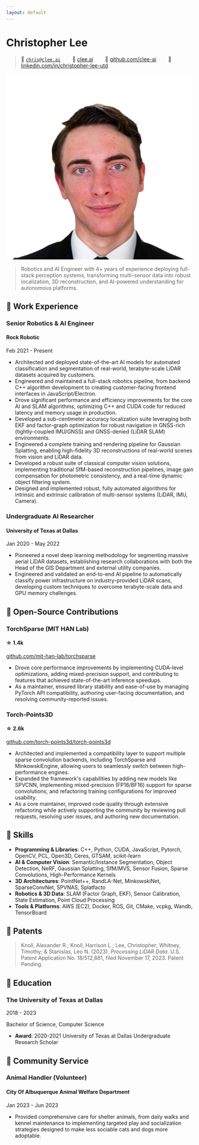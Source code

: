 ```yaml
---
layout: default
---
```


<link rel="stylesheet" href="assets/css/main.css">
<link rel="stylesheet" href="assets/css/lapis-cv-serif.css">

# Christopher Lee

> <span alt="icon">&#xe7ca;</span> <a href="mailto:chris@clee.ai">`chris@clee.ai`</a>&emsp;&emsp; <span alt="icon">&#xe69c;</span> <a href="https://clee.ai">clee.ai</a>&emsp;&emsp; <span alt="icon">&#xe600;</span> <a href="https://github.com/clee-ai">github.com/clee-ai</a>&emsp;&emsp; <span alt="icon">&#xe6b3;</span> <a href="https://www.linkedin.com/in/christopher-lee-utd/">linkedin.com/in/christopher-lee-utd</a>

<img alt="avatar" src="headshot.png" style="background-color: var(--border-color);">

> Robotics and AI Engineer with 4+ years of experience deploying full-stack perception systems, transforming multi-sensor data into robust localization, 3D reconstruction, and AI-powered understanding for autonomous platforms.

## &#xe618; Work Experience

<div alt="entry-title">
    <h3>Senior Robotics & AI Engineer</h3>
    <h4>Rock Robotic</h4>
    <p>Feb 2021 - Present</p>
</div>

- Architected and deployed state-of-the-art AI models for automated classification and segmentation of real-world, terabyte-scale LiDAR datasets acquired by customers.
- Engineered and maintained a full-stack robotics pipeline, from backend C++ algorithm development to creating customer-facing frontend interfaces in JavaScript/Electron.
- Drove significant performance and efficiency improvements for the core AI and SLAM algorithms, optimizing C++ and CUDA code for reduced latency and memory usage in production.
- Developed a sub-centimeter accuracy localization suite leveraging both EKF and factor-graph optimization for robust navigation in GNSS-rich (tightly-coupled IMU/GNSS) and GNSS-denied (LiDAR SLAM) environments.
- Engineered a complete training and rendering pipeline for Gaussian Splatting, enabling high-fidelity 3D reconstructions of real-world scenes from vision and LiDAR data.
- Developed a robust suite of classical computer vision solutions, implementing traditional SfM-based reconstruction pipelines, image gain compensation for photometric consistency, and a real-time dynamic object filtering system.
- Designed and implemented robust, fully automated algorithms for intrinsic and extrinsic calibration of multi-sensor systems (LiDAR, IMU, Camera).

<div alt="entry-title">
    <h3>Undergraduate AI Researcher</h3>
    <h4>University of Texas at Dallas</h4>
    <p>Jan 2020 - May 2022</p>
</div>

- Pioneered a novel deep learning methodology for segmenting massive aerial LiDAR datasets, establishing research collaborations with both the Head of the GIS Department and external utility companies.
- Engineered and validated an end-to-end AI pipeline to automatically classify power infrastructure on industry-provided LiDAR scans, developing custom techniques to overcome terabyte-scale data and GPU memory challenges.

## &#xe635; Open-Source Contributions

<div alt="entry-title">
    <h3>TorchSparse (MIT HAN Lab)</h3>
    <h4>☆ 1.4k</h4>
    <a href="https://github.com/mit-han-lab/torchsparse">github.com/mit-han-lab/torchsparse</a>
</div>

- Drove core performance improvements by implementing CUDA-level optimizations, adding mixed-precision support, and contributing to features that achieved state-of-the-art inference speedups.
- As a maintainer, ensured library stability and ease-of-use by managing PyTorch API compatibility, authoring user-facing documentation, and resolving community-reported issues.

<div alt="entry-title">
    <h3>Torch-Points3D</h3>
    <h4>☆ 2.6k</h4>
    <a href="https://github.com/torch-points3d/torch-points3d">github.com/torch-points3d/torch-points3d</a>
</div>

- Architected and implemented a compatibility layer to support multiple sparse convolution backends, including TorchSparse and MinkowskiEngine, allowing users to seamlessly switch between high-performance engines.
- Expanded the framework's capabilities by adding new models like SPVCNN, implementing mixed-precision (FP16/BF16) support for sparse convolutions, and refactoring training configurations for improved usability.
- As a core maintainer, improved code quality through extensive refactoring while actively supporting the community by reviewing pull requests, resolving user issues, and authoring new documentation.

## &#xecfa; Skills

- **Programming & Libraries**: C++, Python, CUDA, JavaScript, Pytorch, OpenCV, PCL, Open3D, Ceres, GTSAM, scikit-learn
- **AI & Computer Vision**: Semantic/Instance Segmentation, Object Detection, NeRF, Gaussian Splatting, SfM/MVS, Sensor Fusion, Sparse Convolutions, High-Performance Kernels
- **3D Architectures**: PointNet++, RandLA-Net, MinkowskiNet, SparseConvNet, SPVNAS, Splatfacto
- **Robotics & 3D Data**: SLAM (Factor Graph, EKF), Sensor Calibration, State Estimation, Point Cloud Processing
- **Tools & Platforms**: AWS (EC2), Docker, ROS, Git, CMake, vcpkg, Wandb, TensorBoard

## &#xe603; Patents

> Knoll, Alexander R.; Knoll, Harrison L.; Lee, Christopher; Whitney, Timothy; & Stanislas, Leo N. (2023). *Processing LiDAR Data*. U.S. Patent Application No. 18/512,881, filed November 17, 2023. Patent Pending.

## &#xe80c; Education

<div alt="entry-title">
    <h3>The University of Texas at Dallas</h3>
    <p>2018 - 2023</p>
</div>

Bachelor of Science, Computer Science

- **Award**: 2020-2021 University of Texas at Dallas Undergraduate Research Scholar

## &#xe8b5; Community Service

<div alt="entry-title">
    <h3>Animal Handler (Volunteer)</h3>
    <h4>City Of Albuquerque Animal Welfare Department</h4>
    <p>Jan 2023 - Jun 2023</p>
</div>

- Provided comprehensive care for shelter animals, from daily walks and kennel maintenance to implementing targeted play and socialization strategies designed to make less sociable cats and dogs more adoptable.